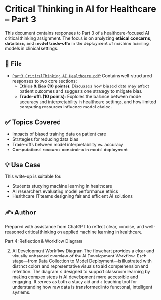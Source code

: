 # Critical Thinking in AI for Healthcare – Part 3

This document contains responses to Part 3 of a healthcare-focused AI critical thinking assignment. The focus is on analyzing **ethical concerns**, **data bias**, and **model trade-offs** in the deployment of machine learning models in clinical settings.

## 📄 File

- [`Part3_CriticalThinking_AI_Healthcare.pdf`](./Part3_CriticalThinking_AI_Healthcare.pdf): Contains well-structured responses to two core sections:
  - **Ethics & Bias (10 points)**: Discusses how biased data may affect patient outcomes and suggests one strategy to mitigate bias.
  - **Trade-offs (10 points)**: Explores the balance between model accuracy and interpretability in healthcare settings, and how limited computing resources influence model choice.

## ✅ Topics Covered

- Impacts of biased training data on patient care
- Strategies for reducing data bias
- Trade-offs between model interpretability vs. accuracy
- Computational resource constraints in model deployment

## 💡 Use Case

This write-up is suitable for:
- Students studying machine learning in healthcare
- AI researchers evaluating model performance ethics
- Healthcare IT teams designing fair and efficient AI solutions

## ✍️ Author

Prepared with assistance from ChatGPT to reflect clear, concise, and well-reasoned critical thinking on applied machine learning in healthcare.

Part 4: Reflection & Workflow Diagram 

2. AI Development Workflow Diagram
The flowchart provides a clear and visually enhanced overview of the AI Development Workflow. Each stage—from Data Collection to Model Deployment—is illustrated with distinct colors and representative visuals to aid comprehension and retention. The diagram is designed to support classroom learning by making complex steps in AI development more accessible and engaging. It serves as both a study aid and a teaching tool for understanding how raw data is transformed into functional, intelligent systems.
